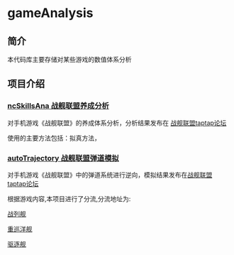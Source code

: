 # gameAnalysis
## 简介

本代码库主要存储对某些游戏的数值体系分析


## 项目介绍

### [ncSkillsAna 战舰联盟养成分析](https://github.com/Qiyuan-Yang/gameAnalysis/tree/master/%E6%88%98%E8%88%B0%E8%81%94%E7%9B%9F-%E5%85%BB%E6%88%90%E5%88%86%E6%9E%90)
对手机游戏《战舰联盟》的养成体系分析，分析结果发布在 [战舰联盟taptap论坛](https://www.taptap.com/topic/13567446)

使用的主要方法包括：拟真方法，

### [autoTrajectory 战舰联盟弹道模拟](https://github.com/Qiyuan-Yang/gameAnalysis/tree/master/%E6%88%98%E8%88%B0%E8%81%94%E7%9B%9F-%E5%BC%B9%E9%81%93%E6%A8%A1%E6%8B%9F)
对手机游戏《战舰联盟》中的弹道系统进行逆向，模拟结果发布在[战舰联盟taptap论坛](https://www.taptap.com/app/34768/topic)

根据游戏内容,本项目进行了分流,分流地址为:

[战列舰](https://www.taptap.com/topic/5866396)

[重巡洋舰](https://www.taptap.com/topic/6020829)

[驱逐舰](https://www.taptap.com/topic/6740907)

